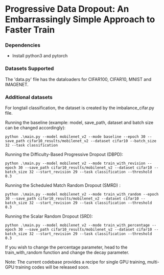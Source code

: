 # Progressive Data Dropout: An Embarrassingly Simple Approach to Faster Train

### Dependencies
- Install python3 and pytorch

### Datasets Supported
The 'data.py' file has the dataloaders for CIFAR100, CIFAR10, MNIST and IMAGENET. 

### Additional datasets 
For longtail classification, the dataset is created by the imbalance_cifar.py file. 

Running the baseline (example: model, save_path, dataset and batch size can be changed accordingly): 
```
python .\main.py --model mobilenet_v2 --mode baseline --epoch 30 --save_path cifar10_results/mobilenet_v2 --dataset cifar10 --batch_size 32 --task classification 
```

Running the Difficulty-Based Progressive Dropout (DBPD):
```
python .\main.py --model mobilenet_v2 --mode train_with_revision --epoch 30 --save_path cifar10_results/mobilenet_v2 --dataset cifar10 --batch_size 32 --start_revision 29 --task classification --threshold 0.3
```

Running the Scheduled Match Random Dropout (SMRD) : 
```
python .\main.py --model mobilenet_v2 --mode train_with_random --epoch 30 --save_path cifar10_results/mobilenet_v2 --dataset cifar10 --batch_size 32 --start_revision 29 --task classification --threshold 0.3
```

Running the Scalar Random Dropout (SRD): 
```
python .\main.py --model mobilenet_v2 --mode train_with_percentage --epoch 30 --save_path cifar10_results/mobilenet_v2 --dataset cifar10 --batch_size 32 --start_revision 29 --task classification --threshold 0.3
```

If you wish to change the percentage parameter, head to the train_with_random function and change the decay parameter.

Note: The current codebase provides a recipe for single GPU training, multi-GPU training codes will be released soon.

